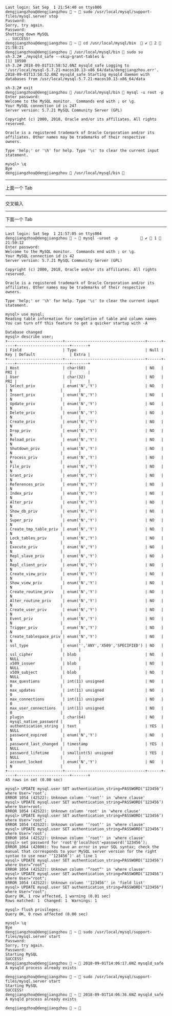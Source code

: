     Last login: Sat Sep  1 21:54:40 on ttys006
    dengjiangzhou@dengjiangzhou  ~  sudo /usr/local/mysql/support-files/mysql.server stop
    Password:
    Sorry, try again.
    Password:
    Shutting down MySQL
    .. SUCCESS! 
    dengjiangzhou@dengjiangzhou  ~  cd /usr/local/mysql/bin   ✔  2  21:58:21 
    dengjiangzhou@dengjiangzhou  /usr/local/mysql/bin  sudo su
    sh-3.2# ./mysqld_safe --skip-grant-tables &
    [1] 10590
    sh-3.2# 2018-09-01T13:58:52.6NZ mysqld_safe Logging to '/usr/local/mysql-5.7.21-macos10.13-x86_64/data/dengjiangzhou.err'.
    2018-09-01T13:58:52.6NZ mysqld_safe Starting mysqld daemon with databases from /usr/local/mysql-5.7.21-macos10.13-x86_64/data

    sh-3.2# exit
    dengjiangzhou@dengjiangzhou  /usr/local/mysql/bin  mysql -u root -p
    Enter password: 
    Welcome to the MySQL monitor.  Commands end with ; or \g.
    Your MySQL connection id is 247
    Server version: 5.7.21 MySQL Community Server (GPL)

    Copyright (c) 2000, 2018, Oracle and/or its affiliates. All rights reserved.

    Oracle is a registered trademark of Oracle Corporation and/or its
    affiliates. Other names may be trademarks of their respective
    owners.

    Type 'help;' or '\h' for help. Type '\c' to clear the current input statement.

    mysql> \q
    Bye
    dengjiangzhou@dengjiangzhou  /usr/local/mysql/bin   
    
    
    
    
<hr>

上面一个 Tab

<hr>


交叉输入

<hr>


下面一个 Tab

<hr>


    Last login: Sat Sep  1 21:57:05 on ttys004
    dengjiangzhou@dengjiangzhou  ~  mysql -uroot -p           ✔  1  21:59:12 
    Enter password: 
    Welcome to the MySQL monitor.  Commands end with ; or \g.
    Your MySQL connection id is 42
    Server version: 5.7.21 MySQL Community Server (GPL)

    Copyright (c) 2000, 2018, Oracle and/or its affiliates. All rights reserved.

    Oracle is a registered trademark of Oracle Corporation and/or its
    affiliates. Other names may be trademarks of their respective
    owners.

    Type 'help;' or '\h' for help. Type '\c' to clear the current input statement.

    mysql> use mysql;
    Reading table information for completion of table and column names
    You can turn off this feature to get a quicker startup with -A

    Database changed
    mysql> describe user;
    +------------------------+-----------------------------------+------+-----+-----------------------+-------+
    | Field                  | Type                              | Null | Key | Default               | Extra |
    +------------------------+-----------------------------------+------+-----+-----------------------+-------+
    | Host                   | char(60)                          | NO   | PRI |                       |       |
    | User                   | char(32)                          | NO   | PRI |                       |       |
    | Select_priv            | enum('N','Y')                     | NO   |     | N                     |       |
    | Insert_priv            | enum('N','Y')                     | NO   |     | N                     |       |
    | Update_priv            | enum('N','Y')                     | NO   |     | N                     |       |
    | Delete_priv            | enum('N','Y')                     | NO   |     | N                     |       |
    | Create_priv            | enum('N','Y')                     | NO   |     | N                     |       |
    | Drop_priv              | enum('N','Y')                     | NO   |     | N                     |       |
    | Reload_priv            | enum('N','Y')                     | NO   |     | N                     |       |
    | Shutdown_priv          | enum('N','Y')                     | NO   |     | N                     |       |
    | Process_priv           | enum('N','Y')                     | NO   |     | N                     |       |
    | File_priv              | enum('N','Y')                     | NO   |     | N                     |       |
    | Grant_priv             | enum('N','Y')                     | NO   |     | N                     |       |
    | References_priv        | enum('N','Y')                     | NO   |     | N                     |       |
    | Index_priv             | enum('N','Y')                     | NO   |     | N                     |       |
    | Alter_priv             | enum('N','Y')                     | NO   |     | N                     |       |
    | Show_db_priv           | enum('N','Y')                     | NO   |     | N                     |       |
    | Super_priv             | enum('N','Y')                     | NO   |     | N                     |       |
    | Create_tmp_table_priv  | enum('N','Y')                     | NO   |     | N                     |       |
    | Lock_tables_priv       | enum('N','Y')                     | NO   |     | N                     |       |
    | Execute_priv           | enum('N','Y')                     | NO   |     | N                     |       |
    | Repl_slave_priv        | enum('N','Y')                     | NO   |     | N                     |       |
    | Repl_client_priv       | enum('N','Y')                     | NO   |     | N                     |       |
    | Create_view_priv       | enum('N','Y')                     | NO   |     | N                     |       |
    | Show_view_priv         | enum('N','Y')                     | NO   |     | N                     |       |
    | Create_routine_priv    | enum('N','Y')                     | NO   |     | N                     |       |
    | Alter_routine_priv     | enum('N','Y')                     | NO   |     | N                     |       |
    | Create_user_priv       | enum('N','Y')                     | NO   |     | N                     |       |
    | Event_priv             | enum('N','Y')                     | NO   |     | N                     |       |
    | Trigger_priv           | enum('N','Y')                     | NO   |     | N                     |       |
    | Create_tablespace_priv | enum('N','Y')                     | NO   |     | N                     |       |
    | ssl_type               | enum('','ANY','X509','SPECIFIED') | NO   |     |                       |       |
    | ssl_cipher             | blob                              | NO   |     | NULL                  |       |
    | x509_issuer            | blob                              | NO   |     | NULL                  |       |
    | x509_subject           | blob                              | NO   |     | NULL                  |       |
    | max_questions          | int(11) unsigned                  | NO   |     | 0                     |       |
    | max_updates            | int(11) unsigned                  | NO   |     | 0                     |       |
    | max_connections        | int(11) unsigned                  | NO   |     | 0                     |       |
    | max_user_connections   | int(11) unsigned                  | NO   |     | 0                     |       |
    | plugin                 | char(64)                          | NO   |     | mysql_native_password |       |
    | authentication_string  | text                              | YES  |     | NULL                  |       |
    | password_expired       | enum('N','Y')                     | NO   |     | N                     |       |
    | password_last_changed  | timestamp                         | YES  |     | NULL                  |       |
    | password_lifetime      | smallint(5) unsigned              | YES  |     | NULL                  |       |
    | account_locked         | enum('N','Y')                     | NO   |     | N                     |       |
    +------------------------+-----------------------------------+------+-----+-----------------------+-------+
    45 rows in set (0.00 sec)

    mysql> UPDATE mysql.user SET authentication_string=PASSWORD(‘123456’) where User=’root’;
    ERROR 1054 (42S22): Unknown column '’root’' in 'where clause'
    mysql> UPDATE mysql.user SET authentication_string=PASSWORD(‘123456’) where User=root;
    ERROR 1054 (42S22): Unknown column 'root' in 'where clause'
    mysql> UPDATE mysql.user SET authentication_string=PASSWORD(‘123456’) where User=’root’;
    ERROR 1054 (42S22): Unknown column '’root’' in 'where clause'
    mysql> UPDATE mysql.user SET authentication_string=PASSWORD(‘123456’) where User=’root‘;
    ERROR 1054 (42S22): Unknown column '’root‘' in 'where clause'
    mysql> set password for 'root'@'localhost'=password(‘123456’);
    ERROR 1064 (42000): You have an error in your SQL syntax; check the manual that corresponds to your MySQL server version for the right syntax to use near '‘123456’)' at line 1
    mysql> UPDATE mysql.user SET authentication_string=PASSWORD(‘123456’) where User=”root“;
    ERROR 1054 (42S22): Unknown column '”root“' in 'where clause'
    mysql> UPDATE mysql.user SET authentication_string=PASSWORD(‘123456’) where User="root";
    ERROR 1054 (42S22): Unknown column '‘123456’' in 'field list'
    mysql> UPDATE mysql.user SET authentication_string=PASSWORD("123456") where User="root";
    Query OK, 1 row affected, 1 warning (0.01 sec)
    Rows matched: 1  Changed: 1  Warnings: 1

    mysql> flush privileges;
    Query OK, 0 rows affected (0.00 sec)

    mysql> \q
    Bye
    dengjiangzhou@dengjiangzhou  ~  sudo /usr/local/mysql/support-files/mysql.server start
    Password:
    Sorry, try again.
    Password:
    Starting MySQL
    SUCCESS! 
    dengjiangzhou@dengjiangzhou  ~  2018-09-01T14:06:17.6NZ mysqld_safe A mysqld process already exists

    dengjiangzhou@dengjiangzhou  ~  sudo /usr/local/mysql/support-files/mysql.server start
    Starting MySQL
    SUCCESS! 
    dengjiangzhou@dengjiangzhou  ~  2018-09-01T14:06:36.6NZ mysqld_safe A mysqld process already exists

    dengjiangzhou@dengjiangzhou  ~     


